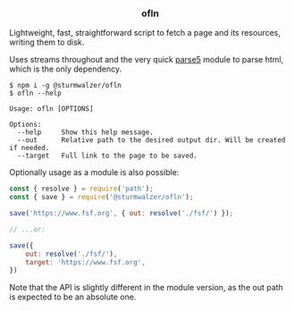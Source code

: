 <h3 align="center">ofln</h3>

Lightweight, fast, straightforward script to fetch a page and its resources, writing them to disk.

Uses streams throughout and the very quick [parse5](https://github.com/inikulin/parse5) module to parse html, which is the only dependency.

```
$ npm i -g @sturmwalzer/ofln
$ ofln --help
```

```
Usage: ofln [OPTIONS]

Options:
  --help     Show this help message.
  --out      Relative path to the desired output dir. Will be created if needed.
  --target   Full link to the page to be saved.
```

Optionally usage as a module is also possible:

```javascript
const { resolve } = require('path');
const { save } = require('@sturmwalzer/ofln');

save('https://www.fsf.org', { out: resolve('./fsf/') });

// ...or: 

save({
    out: resolve('./fsf/'),
    target: 'https://www.fsf.org',
})
```

Note that the API is slightly different in the module version, as the out path is expected to be an absolute one.
